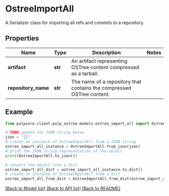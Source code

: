 # OstreeImportAll

A Serializer class for importing all refs and commits to a repository.

## Properties

Name | Type | Description | Notes
------------ | ------------- | ------------- | -------------
**artifact** | **str** | An artifact representing OSTree content compressed as a tarball. | 
**repository_name** | **str** | The name of a repository that contains the compressed OSTree content. | 

## Example

```python
from pulpcore.client.pulp_ostree.models.ostree_import_all import OstreeImportAll

# TODO update the JSON string below
json = "{}"
# create an instance of OstreeImportAll from a JSON string
ostree_import_all_instance = OstreeImportAll.from_json(json)
# print the JSON string representation of the object
print(OstreeImportAll.to_json())

# convert the object into a dict
ostree_import_all_dict = ostree_import_all_instance.to_dict()
# create an instance of OstreeImportAll from a dict
ostree_import_all_from_dict = OstreeImportAll.from_dict(ostree_import_all_dict)
```
[[Back to Model list]](../README.md#documentation-for-models) [[Back to API list]](../README.md#documentation-for-api-endpoints) [[Back to README]](../README.md)



